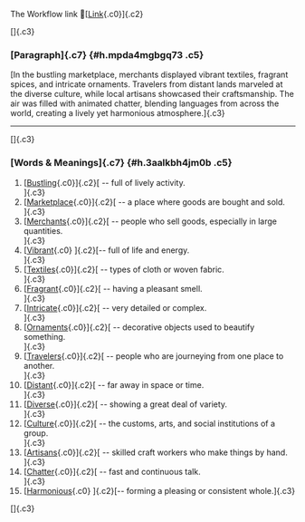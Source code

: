 The Workflow link
👏[[Link](https://www.google.com/url?q=http://www.google.com&sa=D&source=editors&ust=1760531897302392&usg=AOvVaw3sEM3CjkjFJpjcHpg_fmBY){.c0}]{.c2}

[]{.c3}

### [Paragraph]{.c7} {#h.mpda4mgbgq73 .c5}

[In the bustling marketplace, merchants displayed vibrant textiles,
fragrant spices, and intricate ornaments. Travelers from distant lands
marveled at the diverse culture, while local artisans showcased their
craftsmanship. The air was filled with animated chatter, blending
languages from across the world, creating a lively yet harmonious
atmosphere.]{.c3}

------------------------------------------------------------------------

[]{.c3}

### [Words & Meanings]{.c7} {#h.3aalkbh4jm0b .c5}

1.  [[Bustling](https://www.google.com/url?q=http://www.google.com&sa=D&source=editors&ust=1760531897304369&usg=AOvVaw27c5bqcz1yIdDpHwGmOWyB){.c0}]{.c2}[ --
    full of lively activity.\
    ]{.c3}
2.  [[Marketplace](https://www.google.com/url?q=http://www.google.com&sa=D&source=editors&ust=1760531897304682&usg=AOvVaw2fKbIilsl522E7ts-08uJ0){.c0}]{.c2}[ --
    a place where goods are bought and sold.\
    ]{.c3}
3.  [[Merchants](https://www.google.com/url?q=http://www.google.com&sa=D&source=editors&ust=1760531897304968&usg=AOvVaw1KozB-f6KXc_wT8E96TaCX){.c0}]{.c2}[ --
    people who sell goods, especially in large quantities.\
    ]{.c3}
4.  [[Vibrant](https://www.google.com/url?q=http://www.google.com&sa=D&source=editors&ust=1760531897305251&usg=AOvVaw0JAQsLgtonWU5D1q-5B3Ol){.c0}
    ]{.c2}[-- full of life and energy.\
    ]{.c3}
5.  [[Textiles](https://www.google.com/url?q=http://www.google.com&sa=D&source=editors&ust=1760531897305477&usg=AOvVaw3f_rDgQR9_AN0m-SGPSY-7){.c0}]{.c2}[ --
    types of cloth or woven fabric.\
    ]{.c3}
6.  [[Fragrant](https://www.google.com/url?q=http://www.google.com&sa=D&source=editors&ust=1760531897305710&usg=AOvVaw0NTUGN7UTjMiviamm_i6F8){.c0}]{.c2}[ --
    having a pleasant smell.\
    ]{.c3}
7.  [[Intricate](https://www.google.com/url?q=http://www.google.com&sa=D&source=editors&ust=1760531897305900&usg=AOvVaw22ljHAG5L4wdDZXwGR1wVz){.c0}]{.c2}[ --
    very detailed or complex.\
    ]{.c3}
8.  [[Ornaments](https://www.google.com/url?q=http://www.google.com&sa=D&source=editors&ust=1760531897306164&usg=AOvVaw3GdGPZLRa6bBPi7OxIvxPr){.c0}]{.c2}[ --
    decorative objects used to beautify something.\
    ]{.c3}
9.  [[Travelers](https://www.google.com/url?q=http://www.google.com&sa=D&source=editors&ust=1760531897306404&usg=AOvVaw0JMrQU49Vz2EIOb-ksHJl1){.c0}]{.c2}[ --
    people who are journeying from one place to another.\
    ]{.c3}
10. [[Distant](https://www.google.com/url?q=http://www.google.com&sa=D&source=editors&ust=1760531897306696&usg=AOvVaw3z6kRa4hnfnOYslKnD_JXk){.c0}]{.c2}[ --
    far away in space or time.\
    ]{.c3}
11. [[Diverse](https://www.google.com/url?q=http://www.google.com&sa=D&source=editors&ust=1760531897306946&usg=AOvVaw0azQKm-4xd2ivHZt1ARkl0){.c0}]{.c2}[ --
    showing a great deal of variety.\
    ]{.c3}
12. [[Culture](https://www.google.com/url?q=http://www.google.com&sa=D&source=editors&ust=1760531897307510&usg=AOvVaw3M3mgqWWWscwJfrRliT5Z2){.c0}]{.c2}[ --
    the customs, arts, and social institutions of a group.\
    ]{.c3}
13. [[Artisans](https://www.google.com/url?q=http://www.google.com&sa=D&source=editors&ust=1760531897307994&usg=AOvVaw0YcOtRm88SEVXeLBVY-FBy){.c0}]{.c2}[ --
    skilled craft workers who make things by hand.\
    ]{.c3}
14. [[Chatter](https://www.google.com/url?q=http://www.google.com&sa=D&source=editors&ust=1760531897308308&usg=AOvVaw3dVoJNgRaOs5xmxXWlAMmE){.c0}]{.c2}[ --
    fast and continuous talk.\
    ]{.c3}
15. [[Harmonious](https://www.google.com/url?q=http://www.google.com&sa=D&source=editors&ust=1760531897308600&usg=AOvVaw3r-85IwgzPhPJ3PM1_eO7y){.c0}
    ]{.c2}[-- forming a pleasing or consistent whole.]{.c3}

[]{.c3}

